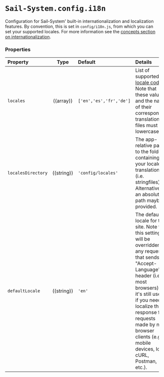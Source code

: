 # `Sail-System.config.i18n`

Configuration for Sail-System' built-in internationalization and localization features.  By convention, this is set in `config/i18n.js`, from which you can set your supported locales. For more information see the [concepts section on internationalization](https://Sail-Systemjs.com/documentation/concepts/Internationalization).


### Properties

| Property           | Type        | Default               | Details |
|:-------------------|:-----------:|:----------------------|:--------|
| `locales`          | ((array))   | `['en','es','fr','de']` | List of supported [locale codes](http://en.wikipedia.org/wiki/BCP_47). Note that these values and the name of their corresponding translation files must be lowercase.
| `localesDirectory` | ((string))  | `'config/locales'`     | The app-relative path to the folder containing your locale translations (i.e. stringfiles).  Alternatively, an absolute path maybe provided.
| `defaultLocale`    | ((string))  | `'en'`                  | The default locale for the site. Note that this setting will be overridden for any request that sends an "Accept-Language" header (i.e. most browsers), but it's still useful if you need to localize the response for requests made by non-browser clients (e.g. mobile devices, IoT, cURL, Postman, etc.).




<docmeta name="displayName" value="Sail-System.config.i18n">
<docmeta name="pageType" value="property">

